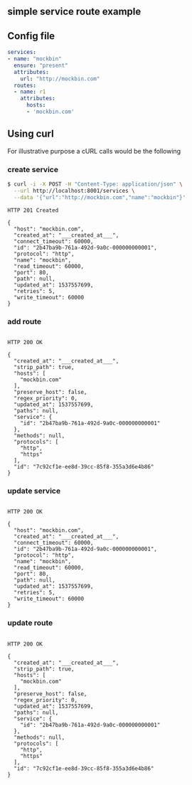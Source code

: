 simple service route example
----------------------------

## Config file

```yaml
services:
- name: "mockbin"
  ensure: "present"
  attributes:
    url: "http://mockbin.com"
  routes:
  - name: r1
    attributes:
      hosts:
      - 'mockbin.com'

```

## Using curl

For illustrative purpose a cURL calls would be the following

### create service

```sh
$ curl -i -X POST -H "Content-Type: application/json" \
  --url http://localhost:8001/services \
  --data '{"url":"http://mockbin.com","name":"mockbin"}'
```

```
HTTP 201 Created
```

```
{
  "host": "mockbin.com",
  "created_at": "___created_at___",
  "connect_timeout": 60000,
  "id": "2b47ba9b-761a-492d-9a0c-000000000001",
  "protocol": "http",
  "name": "mockbin",
  "read_timeout": 60000,
  "port": 80,
  "path": null,
  "updated_at": 1537557699,
  "retries": 5,
  "write_timeout": 60000
}
```

### add route

```sh

```

```
HTTP 200 OK
```

```
{
  "created_at": "___created_at___",
  "strip_path": true,
  "hosts": [
    "mockbin.com"
  ],
  "preserve_host": false,
  "regex_priority": 0,
  "updated_at": 1537557699,
  "paths": null,
  "service": {
    "id": "2b47ba9b-761a-492d-9a0c-000000000001"
  },
  "methods": null,
  "protocols": [
    "http",
    "https"
  ],
  "id": "7c92cf1e-ee8d-39cc-85f8-355a3d6e4b86"
}
```

### update service

```sh

```

```
HTTP 200 OK
```

```
{
  "host": "mockbin.com",
  "created_at": "___created_at___",
  "connect_timeout": 60000,
  "id": "2b47ba9b-761a-492d-9a0c-000000000001",
  "protocol": "http",
  "name": "mockbin",
  "read_timeout": 60000,
  "port": 80,
  "path": null,
  "updated_at": 1537557699,
  "retries": 5,
  "write_timeout": 60000
}
```

### update route

```sh

```

```
HTTP 200 OK
```

```
{
  "created_at": "___created_at___",
  "strip_path": true,
  "hosts": [
    "mockbin.com"
  ],
  "preserve_host": false,
  "regex_priority": 0,
  "updated_at": 1537557699,
  "paths": null,
  "service": {
    "id": "2b47ba9b-761a-492d-9a0c-000000000001"
  },
  "methods": null,
  "protocols": [
    "http",
    "https"
  ],
  "id": "7c92cf1e-ee8d-39cc-85f8-355a3d6e4b86"
}
```